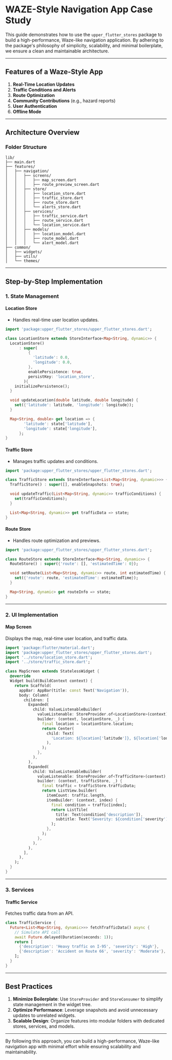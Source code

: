 # WAZE-Style Navigation App Case Study

This guide demonstrates how to use the `upper_flutter_stores` package to build a high-performance, Waze-like navigation application. By adhering to the package's philosophy of simplicity, scalability, and minimal boilerplate, we ensure a clean and maintainable architecture.

---

## **Features of a Waze-Style App**
1. **Real-Time Location Updates**
2. **Traffic Conditions and Alerts**
3. **Route Optimization**
4. **Community Contributions** (e.g., hazard reports)
5. **User Authentication**
6. **Offline Mode**

---

## **Architecture Overview**

### **Folder Structure**
```
lib/
├── main.dart
├── features/
│   ├── navigation/
│   │   ├── screens/
│   │   │   ├── map_screen.dart
│   │   │   ├── route_preview_screen.dart
│   │   ├── store/
│   │   │   ├── location_store.dart
│   │   │   ├── traffic_store.dart
│   │   │   ├── route_store.dart
│   │   │   └── alerts_store.dart
│   │   ├── services/
│   │   │   ├── traffic_service.dart
│   │   │   ├── route_service.dart
│   │   │   └── location_service.dart
│   │   ├── models/
│   │   │   ├── location_model.dart
│   │   │   ├── route_model.dart
│   │   │   └── alert_model.dart
├── common/
│   ├── widgets/
│   ├── utils/
│   └── themes/
```

---

## **Step-by-Step Implementation**

### **1. State Management**

#### **Location Store**
- Handles real-time user location updates.

```dart
import 'package:upper_flutter_stores/upper_flutter_stores.dart';

class LocationStore extends StoreInterface<Map<String, dynamic>> {
  LocationStore()
      : super(
          {
            'latitude': 0.0,
            'longitude': 0.0,
          },
          enablePersistence: true,
          persistKey: 'location_store',
        ){
    initializePersistence();
  }

  void updateLocation(double latitude, double longitude) {
    set({'latitude': latitude, 'longitude': longitude});
  }

  Map<String, double> get location => {
        'latitude': state['latitude'],
        'longitude': state['longitude'],
      };
}
```

#### **Traffic Store**
- Manages traffic updates and conditions.

```dart
import 'package:upper_flutter_stores/upper_flutter_stores.dart';

class TrafficStore extends StoreInterface<List<Map<String, dynamic>>> {
  TrafficStore() : super([], enableSnapshots: true);

  void updateTraffic(List<Map<String, dynamic>> trafficConditions) {
    set(trafficConditions);
  }

  List<Map<String, dynamic>> get trafficData => state;
}
```

#### **Route Store**
- Handles route optimization and previews.

```dart
import 'package:upper_flutter_stores/upper_flutter_stores.dart';

class RouteStore extends StoreInterface<Map<String, dynamic>> {
  RouteStore() : super({'route': [], 'estimatedTime': 0});

  void setRoute(List<Map<String, dynamic>> route, int estimatedTime) {
    set({'route': route, 'estimatedTime': estimatedTime});
  }

  Map<String, dynamic> get routeInfo => state;
}
```

---

### **2. UI Implementation**

#### **Map Screen**
Displays the map, real-time user location, and traffic data.

```dart
import 'package:flutter/material.dart';
import 'package:upper_flutter_stores/upper_flutter_stores.dart';
import '../store/location_store.dart';
import '../store/traffic_store.dart';

class MapScreen extends StatelessWidget {
  @override
  Widget build(BuildContext context) {
    return Scaffold(
      appBar: AppBar(title: const Text('Navigation')),
      body: Column(
        children: [
          Expanded(
            child: ValueListenableBuilder(
              valueListenable: StoreProvider.of<LocationStore>(context),
              builder: (context, locationStore, _) {
                final location = locationStore.location;
                return Center(
                  child: Text(
                    'Location: ${location['latitude']}, ${location['longitude']}',
                  ),
                );
              },
            ),
          ),
          Expanded(
            child: ValueListenableBuilder(
              valueListenable: StoreProvider.of<TrafficStore>(context),
              builder: (context, trafficStore, _) {
                final traffic = trafficStore.trafficData;
                return ListView.builder(
                  itemCount: traffic.length,
                  itemBuilder: (context, index) {
                    final condition = traffic[index];
                    return ListTile(
                      title: Text(condition['description']),
                      subtitle: Text('Severity: ${condition['severity']}'),
                    );
                  },
                );
              },
            ),
          ),
        ],
      ),
    );
  }
}
```

---

### **3. Services**

#### **Traffic Service**
Fetches traffic data from an API.

```dart
class TrafficService {
  Future<List<Map<String, dynamic>>> fetchTrafficData() async {
    // Simulate API call
    await Future.delayed(Duration(seconds: 1));
    return [
      {'description': 'Heavy traffic on I-95', 'severity': 'High'},
      {'description': 'Accident on Route 66', 'severity': 'Moderate'},
    ];
  }
}
```

---

## **Best Practices**
1. **Minimize Boilerplate**:
   Use `StoreProvider` and `StoreConsumer` to simplify state management in the widget tree.
2. **Optimize Performance**:
   Leverage snapshots and avoid unnecessary updates to unrelated widgets.
3. **Scalable Design**:
   Organize features into modular folders with dedicated stores, services, and models.

---

By following this approach, you can build a high-performance, Waze-like navigation app with minimal effort while ensuring scalability and maintainability.
